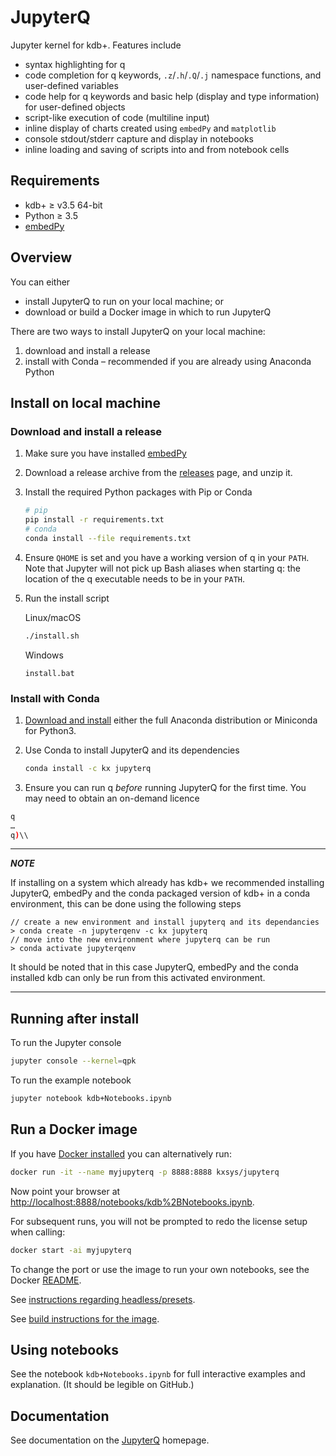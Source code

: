 # JupyterQ



Jupyter kernel for kdb+. Features include

-   syntax highlighting for q
-   code completion for q keywords, `.z`/`.h`/`.Q`/`.j` namespace functions, and user-defined variables
-   code help for q keywords and basic help (display and type information) for user-defined objects
-   script-like execution of code (multiline input)
-   inline display of charts created using `embedPy` and `matplotlib`
-   console stdout/stderr capture and display in notebooks
-   inline loading and saving of scripts into and from notebook cells


## Requirements

- kdb+ ≥ v3.5 64-bit
- Python ≥ 3.5
- [embedPy](https://github.com/KxSystems/embedPy)


## Overview

You can either

-   install JupyterQ to run on your local machine; or
-   download or build a Docker image in which to run JupyterQ

There are two ways to install JupyterQ on your local machine:

1.  download and install a release
1.  install with Conda – recommended if you are already using Anaconda Python


## Install on local machine

<a id='download-and-install-a-release'></a>
### Download and install a release

1.  Make sure you have installed [embedPy](https://github.com/KxSystems/embedPy)

1.  Download a release archive from the [releases](../../releases/latest) page, and unzip it.

1.  Install the required Python packages with Pip or Conda

    ```bash
    # pip
    pip install -r requirements.txt
    # conda
    conda install --file requirements.txt
    ```

1. Ensure `QHOME` is set and you have a working version of q in your `PATH`. Note that Jupyter will not pick up Bash aliases when starting q: the location of the q executable needs to be in your `PATH`.

1. Run the install script

    Linux/macOS

    ```bash
    ./install.sh
    ```
    Windows
    ```
    install.bat
    ```


### Install with Conda

1.  [Download and install](https://conda.io/docs/user-guide/install/download.html) either the full Anaconda distribution or Miniconda for Python3.

2.  Use Conda to install JupyterQ and its dependencies

    ```bash
    conda install -c kx jupyterq
    ```

3. Ensure you can run q _before_ running JupyterQ for the first time. You may need to obtain an on-demand licence

  ```bash
  q
  …
  q)\\
  ```
---
**_NOTE_**

If installing on a system which already has kdb+ we recommended installing JupyterQ, embedPy and the conda packaged version of kdb+ in a conda environment, this can be done using the following steps

```
// create a new environment and install jupyterq and its dependancies
> conda create -n jupyterqenv -c kx jupyterq
// move into the new environment where jupyterq can be run
> conda activate jupyterqenv
```

It should be noted that in this case JupyterQ, embedPy and the conda installed kdb can only be run from this activated environment.

---   
## Running after install

To run the Jupyter console

```bash
jupyter console --kernel=qpk
```

To run the example notebook

```bash
jupyter notebook kdb+Notebooks.ipynb
```


## Run a Docker image

If you have [Docker installed](https://www.docker.com/community-edition) you can alternatively run:

```bash
docker run -it --name myjupyterq -p 8888:8888 kxsys/jupyterq
```

Now point your browser at <http://localhost:8888/notebooks/kdb%2BNotebooks.ipynb>.

For subsequent runs, you will not be prompted to redo the license setup when calling:

```bash
docker start -ai myjupyterq
```

To change the port or use the image to run your own notebooks, see the Docker [README](docker/README.md#runoptions).

See [instructions regarding headless/presets](https://github.com/KxSystems/embedPy/blob/master/docker/README.md#headlesspresets).

See [build instructions for the image](docker/README.md).


## Using notebooks

See the notebook `kdb+Notebooks.ipynb` for full interactive examples and explanation. (It should be legible on GitHub.)


## Documentation

See documentation on the [JupyterQ](https://code.kx.com/v2/ml/jupyterq/) homepage.
